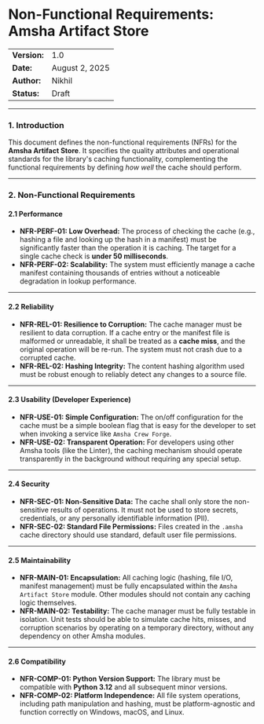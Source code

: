 # Non-Functional Requirements: Amsha Artifact Store

| |                |
| :--- |:---------------|
| **Version:** | 1.0            |
| **Date:** | August 2, 2025 |
| **Author:** | Nikhil         |
| **Status:** | Draft          |

-----

### 1. Introduction

This document defines the non-functional requirements (NFRs) for the **Amsha Artifact Store**. It specifies the quality attributes and operational standards for the library's caching functionality, complementing the functional requirements by defining *how well* the cache should perform.

-----

### 2. Non-Functional Requirements

#### 2.1 Performance

-   **NFR-PERF-01: Low Overhead:** The process of checking the cache (e.g., hashing a file and looking up the hash in a manifest) must be significantly faster than the operation it is caching. The target for a single cache check is **under 50 milliseconds**.
-   **NFR-PERF-02: Scalability:** The system must efficiently manage a cache manifest containing thousands of entries without a noticeable degradation in lookup performance.

-----

#### 2.2 Reliability

-   **NFR-REL-01: Resilience to Corruption:** The cache manager must be resilient to data corruption. If a cache entry or the manifest file is malformed or unreadable, it shall be treated as a **cache miss**, and the original operation will be re-run. The system must not crash due to a corrupted cache.
-   **NFR-REL-02: Hashing Integrity:** The content hashing algorithm used must be robust enough to reliably detect any changes to a source file.

-----

#### 2.3 Usability (Developer Experience)

-   **NFR-USE-01: Simple Configuration:** The on/off configuration for the cache must be a simple boolean flag that is easy for the developer to set when invoking a service like `Amsha Crew Forge`.
-   **NFR-USE-02: Transparent Operation:** For developers using other Amsha tools (like the Linter), the caching mechanism should operate transparently in the background without requiring any special setup.

-----

#### 2.4 Security

-   **NFR-SEC-01: Non-Sensitive Data:** The cache shall only store the non-sensitive results of operations. It must not be used to store secrets, credentials, or any personally identifiable information (PII).
-   **NFR-SEC-02: Standard File Permissions:** Files created in the `.amsha` cache directory should use standard, default user file permissions.

-----

#### 2.5 Maintainability

-   **NFR-MAIN-01: Encapsulation:** All caching logic (hashing, file I/O, manifest management) must be fully encapsulated within the `Amsha Artifact Store` module. Other modules should not contain any caching logic themselves.
-   **NFR-MAIN-02: Testability:** The cache manager must be fully testable in isolation. Unit tests should be able to simulate cache hits, misses, and corruption scenarios by operating on a temporary directory, without any dependency on other Amsha modules.

-----

#### 2.6 Compatibility

-   **NFR-COMP-01: Python Version Support:** The library must be compatible with **Python 3.12** and all subsequent minor versions.
-   **NFR-COMP-02: Platform Independence:** All file system operations, including path manipulation and hashing, must be platform-agnostic and function correctly on Windows, macOS, and Linux.
